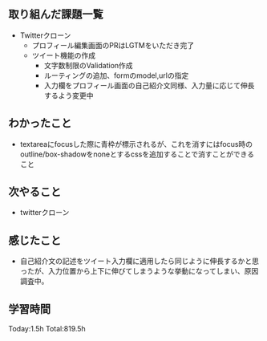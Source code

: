 ## 取り組んだ課題一覧
- Twitterクローン
  - プロフィール編集画面のPRはLGTMをいただき完了
  - ツイート機能の作成
    - 文字数制限のValidation作成
    - ルーティングの追加、formのmodel,urlの指定
    - 入力欄をプロフィール画面の自己紹介文同様、入力量に応じて伸長するよう変更中    

## わかったこと
- textareaにfocusした際に青枠が標示されるが、これを消すにはfocus時のoutline/box-shadowをnoneとするcssを追加することで消すことができること

## 次やること
- twitterクローン　

## 感じたこと
- 自己紹介文の記述をツイート入力欄に適用したら同じように伸長するかと思ったが、入力位置から上下に伸びてしまうような挙動になってしまい、原因調査中。
  
## 学習時間
Today:1.5h
Total:819.5h